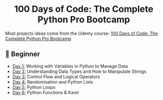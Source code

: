 <h1 align="center">100 Days of Code: The Complete Python Pro Bootcamp
</h1>

Most projects ideas come from the Udemy course: [100 Days of Code: The Complete Python Pro Bootcamp](https://www.udemy.com/course/100-days-of-code/)

## 🔰 Beginner

- [Day 1:](https://github.com/SimonNC/100-days-of-code-Python/tree/main/Day_1) Working with Variables in Python to Manage Data
- [Day 2:](https://github.com/SimonNC/100-days-of-code-Python/tree/main/Day_2) Understanding Data Types and How to Manipulate Strings
- [Day 3:](https://github.com/SimonNC/100-days-of-code-Python/tree/main/Day_3) Control Flow and Logical Operators
- [Day 4:](https://github.com/SimonNC/100-days-of-code-Python/tree/main/Day_4) Randomisation and Python Lists
- [Day 5:](https://github.com/SimonNC/100-days-of-code-Python/tree/main/Day_5) Python Loops
- [Day 6:](https://github.com/SimonNC/100-days-of-code-Python/tree/main/Day_6) Python Functions & Karel
